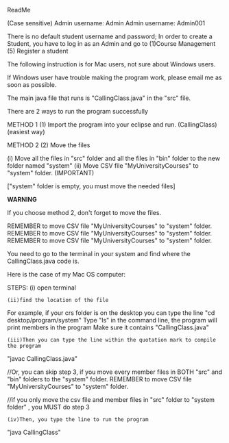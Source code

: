 ReadMe

(Case sensitive)
Admin username: Admin
Admin username: Admin001

There is no default student username and password;
In order to create a Student, you have to log in as an Admin and go to (1)Course Management (5) Register a student



The following instruction is for Mac users, not sure about Windows users.

If Windows user have trouble making the program work, please email me as soon as possible.
The main java file that runs is "CallingClass.java" in the "src" file.

There are 2 ways to run the program successfully

METHOD 1
(1) Import the program into your eclipse and run.  (CallingClass) (easiest way)


METHOD 2
(2) Move the files

(i) Move all the files in "src" folder and all the files in "bin" folder to the new folder named "system"
(ii) Move CSV file "MyUniversityCourses" to "system" folder. (IMPORTANT)

["system" folder is empty, you must move the needed files]

****************************WARNING****************************


If you choose method 2, don't forget to move the files. 

REMEMBER to move CSV file "MyUniversityCourses" to "system" folder.
REMEMBER to move CSV file "MyUniversityCourses" to "system" folder.
REMEMBER to move CSV file "MyUniversityCourses" to "system" folder.


You need to go to the terminal in your system and find where the CallingClass.java code is.

Here is the case of my Mac OS computer: 

STEPS:
	(i) open terminal


	(ii)find the location of the file
For example, if your crs folder is on the desktop you can type the line 
"cd desktop/program/system"
Type "ls" in the command line, the program will print members in the program
Make sure it contains "CallingClass.java"

	(iii)Then you can type the line within the quotation mark to compile the program
"javac CallingClass.java"

//Or, you can skip step 3, if you move every member files in BOTH "src" and "bin" folders to the "system" folder. REMEMBER to move CSV file "MyUniversityCourses" to "system" folder.

//if you only move the csv file and member files in "src" folder to "system folder" , you MUST do step 3

	(iv)Then, you type the line to run the program
"java CallingClass"

